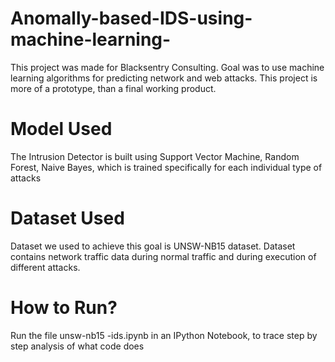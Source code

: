 # Anomally-based-IDS-using-machine-learning-
This project was made for Blacksentry Consulting. Goal was to use machine learning algorithms for predicting network and web attacks.
This project is more of a prototype, than a final working product.

# Model Used
The Intrusion Detector is built using Support Vector Machine, Random Forest, Naive Bayes, which is trained specifically for each individual type of attacks

# Dataset Used
Dataset we used to achieve this goal is UNSW-NB15 dataset. Dataset contains network traffic data during normal traffic and during execution of different attacks.

# How to Run?
Run the file unsw-nb15 -ids.ipynb in an IPython Notebook, to trace step by step analysis of what code does
